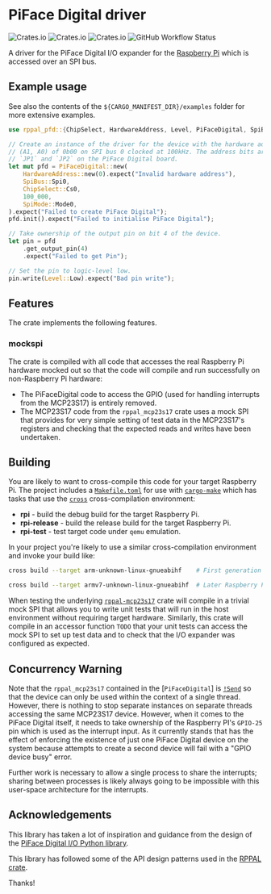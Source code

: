# PiFace Digital driver

![Crates.io](https://img.shields.io/crates/v/rppal-pfd)
![Crates.io](https://img.shields.io/crates/d/rppal-pfd)
![Crates.io](https://img.shields.io/crates/l/rppal-pfd)
![GitHub Workflow Status](https://img.shields.io/github/actions/workflow/status/solimike/rppal-pifacedigital/ci.yml?branch=main)

A driver for the PiFace Digital I/O expander for the
[Raspberry Pi](https://www.raspberrypi.org/) which is accessed over an SPI bus.

## Example usage

See also the contents of the `${CARGO_MANIFEST_DIR}/examples` folder for more extensive examples.

``` rust no_run
use rppal_pfd::{ChipSelect, HardwareAddress, Level, PiFaceDigital, SpiBus, SpiMode};

// Create an instance of the driver for the device with the hardware address
// (A1, A0) of 0b00 on SPI bus 0 clocked at 100kHz. The address bits are set using
// `JP1` and `JP2` on the PiFace Digital board.
let mut pfd = PiFaceDigital::new(
    HardwareAddress::new(0).expect("Invalid hardware address"),
    SpiBus::Spi0,
    ChipSelect::Cs0,
    100_000,
    SpiMode::Mode0,
).expect("Failed to create PiFace Digital");
pfd.init().expect("Failed to initialise PiFace Digital");

// Take ownership of the output pin on bit 4 of the device.
let pin = pfd
    .get_output_pin(4)
    .expect("Failed to get Pin");

// Set the pin to logic-level low.
pin.write(Level::Low).expect("Bad pin write");
```

## Features

The crate implements the following features.

### mockspi

The crate is compiled with all code that accesses the real Raspberry Pi hardware mocked
out so that the code will compile and run successfully on non-Raspberry Pi hardware:

- The PiFaceDigital code to access the GPIO (used for handling interrupts from the
  MCP23S17) is entirely removed.
- The MCP23S17 code from the `rppal_mcp23s17` crate uses a mock SPI that provides for
  very simple setting of test data in the MCP23S17's registers and checking that the
  expected reads and writes have been undertaken.

## Building

You are likely to want to cross-compile this code for your target Raspberry Pi. The
project includes a [`Makefile.toml`](./Makefile.toml) for use with
[`cargo-make`](https://crates.io/crates/cargo-make) which has tasks that use the
[`cross`](https://github.com/cross-rs/cross) cross-compilation environment:

- **rpi** - build the debug build for the target Raspberry Pi.
- **rpi-release** - build the release build for the target Raspberry Pi.
- **rpi-test** - test target code under `qemu` emulation.

In your project you're likely to use a similar cross-compilation environment and invoke
your build like:

``` bash
cross build --target arm-unknown-linux-gnueabihf    # First generation Raspberry Pi.

cross build --target armv7-unknown-linux-gnueabihf  # Later Raspberry Pi versions.
```

When testing the underlying [`rppal-mcp23s17`](https://crates.io/crates/rppal-mcp23s17)
crate will compile in a trivial mock SPI that allows you to write unit tests that will
run in the host environment without requiring target hardware. Similarly, this crate
will compile in an accessor function `TODO` that your unit tests can access the mock SPI
to set up test data and to check that the I/O expander was configured as expected.

## Concurrency Warning

Note that the `rppal_mcp23s17` contained in the [`PiFaceDigital`] is
[`!Send`](std::marker::Send) so that the device can only be used within the
context of a single thread. However, there is nothing to stop separate instances on
separate threads accessing the same MCP23S17 device.  However, when it comes to the
PiFace Digital itself, it needs to take ownership of the Raspberry PI's `GPIO-25`
pin which is used as the interrupt input. As it currently stands that has the effect
of enforcing the existence of just one PiFace Digital device on the system because
attempts to create a second device will fail with a "GPIO device busy" error.

Further work is necessary to allow a single process to share the interrupts; sharing
between processes is likely always going to be impossible with this user-space
architecture for the interrupts.

## Acknowledgements

This library has taken a lot of inspiration and guidance from the design of the
[PiFace Digital I/O Python library](https://github.com/piface/pifacedigitalio).

This library has followed some of the API design patterns used in the
[RPPAL crate](https://crates.io/crates/rppal).

Thanks!
